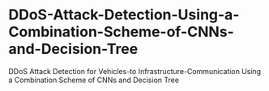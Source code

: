 # DDoS-Attack-Detection-Using-a-Combination-Scheme-of-CNNs-and-Decision-Tree
DDoS Attack Detection for Vehicles-to Infrastructure-Communication Using a Combination Scheme of CNNs and Decision Tree
